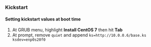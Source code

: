 
### Kickstart

#### Setting kickstart values at boot time

1. At GRUB menu, highlight **Install CentOS 7** then hit **Tab**
2. At prompt, remove `quiet` and append `ks=http://10.0.0.6/base.ks ksdev=enp0s20f0` 
 
